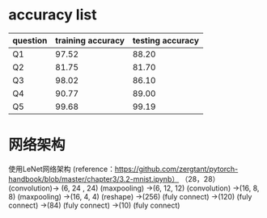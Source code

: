 # accuracy list

question|training accuracy | testing accuracy
---- | ----- | ------  
Q1|97.52 |88.20
Q2|81.75 |81.70
Q3|98.02 |86.10
Q4|90.77 |89.00
Q5|99.68 |99.19

# 网络架构
使用LeNet网络架构 (reference：https://github.com/zergtant/pytorch-handbook/blob/master/chapter3/3.2-mnist.ipynb）
（28，28） (convolution)->  (6, 24 , 24) (maxpooling) ->(6, 12, 12) (convolution) ->(16, 8, 8) (maxpooling) ->(16, 4, 4) (reshape) ->(256) (fuly connect) ->(120) (fuly connect) ->(84) (fuly connect) ->(10) (fuly connect)
